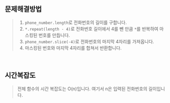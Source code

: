 ## 문제해결방법
> 1. `phone_number.length`로 전화번호의 길이를 구합니다.
> 2. `*.repeat(length - 4)`로 전화번호 길이에서 4를 뺀 만큼 `*`를 반복하여 마스킹된 번호를 만듭니다.
> 3. `phone_number.slice(-4)`로 전화번호의 마지막 4자리를 가져옵니다.
> 4. 마스킹된 번호와 마지막 4자리를 합쳐서 반환합니다.

<br>

## 시간복잡도
> 전체 함수의 시간 복잡도는 O(n)입니다. 여기서 n은 입력된 전화번호의 길이입니다.

<br>
